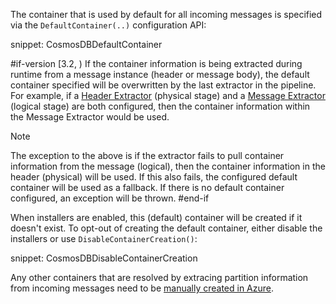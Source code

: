 The container that is used by default for all incoming messages is specified via the `DefaultContainer(..)` configuration API:

snippet: CosmosDBDefaultContainer

#if-version [3.2, )
If the container information is being extracted during runtime from a message instance (header or message body), the default container specified will be overwritten by the last extractor in the pipeline. For example, if a [Header Extractor](/persistence/cosmosdb/transactions.md#specifying-the-container-to-use-for-the-transaction-using-message-header-values) (physical stage) and a [Message Extractor](/persistence/cosmosdb/transactions.md#specifying-the-container-to-use-for-the-transaction-using-the-message-contents) (logical stage) are both configured, then the container information within the Message Extractor would be used.

> [!NOTE]
> The exception to the above is if the extractor fails to pull container information from the message (logical), then the container information in the header (physical) will be used. If this also fails, the configured default container will be used as a fallback. If there is no default container configured, an exception will be thrown.
#end-if

When installers are enabled, this (default) container will be created if it doesn't exist. To opt-out of creating the default container, either disable the installers or use `DisableContainerCreation()`:

snippet: CosmosDBDisableContainerCreation

Any other containers that are resolved by extracing partition information from incoming messages need to be [manually created in Azure](https://learn.microsoft.com/en-us/azure/cosmos-db/nosql/how-to-create-container).
